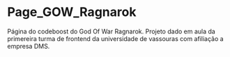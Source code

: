 # Page_GOW_Ragnarok
Página do codeboost do God Of War Ragnarok. Projeto dado em aula da primereira turma de frontend da universidade de vassouras com afiliação a empresa DMS.
